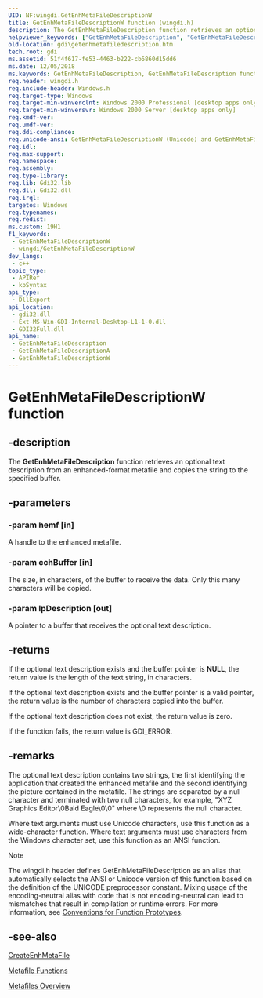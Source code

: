 ```yaml
---
UID: NF:wingdi.GetEnhMetaFileDescriptionW
title: GetEnhMetaFileDescriptionW function (wingdi.h)
description: The GetEnhMetaFileDescription function retrieves an optional text description from an enhanced-format metafile and copies the string to the specified buffer. (Unicode)
helpviewer_keywords: ["GetEnhMetaFileDescription", "GetEnhMetaFileDescription function [Windows GDI]", "GetEnhMetaFileDescriptionW", "_win32_GetEnhMetaFileDescription", "gdi.getenhmetafiledescription", "wingdi/GetEnhMetaFileDescription", "wingdi/GetEnhMetaFileDescriptionW"]
old-location: gdi\getenhmetafiledescription.htm
tech.root: gdi
ms.assetid: 51f4f617-fe53-4463-b222-cb6860d15dd6
ms.date: 12/05/2018
ms.keywords: GetEnhMetaFileDescription, GetEnhMetaFileDescription function [Windows GDI], GetEnhMetaFileDescriptionA, GetEnhMetaFileDescriptionW, _win32_GetEnhMetaFileDescription, gdi.getenhmetafiledescription, wingdi/GetEnhMetaFileDescription, wingdi/GetEnhMetaFileDescriptionA, wingdi/GetEnhMetaFileDescriptionW
req.header: wingdi.h
req.include-header: Windows.h
req.target-type: Windows
req.target-min-winverclnt: Windows 2000 Professional [desktop apps only]
req.target-min-winversvr: Windows 2000 Server [desktop apps only]
req.kmdf-ver: 
req.umdf-ver: 
req.ddi-compliance: 
req.unicode-ansi: GetEnhMetaFileDescriptionW (Unicode) and GetEnhMetaFileDescriptionA (ANSI)
req.idl: 
req.max-support: 
req.namespace: 
req.assembly: 
req.type-library: 
req.lib: Gdi32.lib
req.dll: Gdi32.dll
req.irql: 
targetos: Windows
req.typenames: 
req.redist: 
ms.custom: 19H1
f1_keywords:
 - GetEnhMetaFileDescriptionW
 - wingdi/GetEnhMetaFileDescriptionW
dev_langs:
 - c++
topic_type:
 - APIRef
 - kbSyntax
api_type:
 - DllExport
api_location:
 - gdi32.dll
 - Ext-MS-Win-GDI-Internal-Desktop-L1-1-0.dll
 - GDI32Full.dll
api_name:
 - GetEnhMetaFileDescription
 - GetEnhMetaFileDescriptionA
 - GetEnhMetaFileDescriptionW
---
```


# GetEnhMetaFileDescriptionW function


## -description

The <b>GetEnhMetaFileDescription</b> function retrieves an optional text description from an enhanced-format metafile and copies the string to the specified buffer.

## -parameters

### -param hemf [in]

A handle to the enhanced metafile.

### -param cchBuffer [in]

The size, in characters, of the buffer to receive the data. Only this many characters will be copied.

### -param lpDescription [out]

A pointer to a buffer that receives the optional text description.

## -returns

If the optional text description exists and the buffer pointer is <b>NULL</b>, the return value is the length of the text string, in characters.

If the optional text description exists and the buffer pointer is a valid pointer, the return value is the number of characters copied into the buffer.

If the optional text description does not exist, the return value is zero.

If the function fails, the return value is GDI_ERROR.

## -remarks

The optional text description contains two strings, the first identifying the application that created the enhanced metafile and the second identifying the picture contained in the metafile. The strings are separated by a null character and terminated with two null characters, for example, "XYZ Graphics Editor\0Bald Eagle\0\0" where \0 represents the null character.

Where text arguments must use Unicode characters, use this function as a wide-character function. Where text arguments must use characters from the Windows character set, use this function as an ANSI function.





> [!NOTE]
> The wingdi.h header defines GetEnhMetaFileDescription as an alias that automatically selects the ANSI or Unicode version of this function based on the definition of the UNICODE preprocessor constant. Mixing usage of the encoding-neutral alias with code that is not encoding-neutral can lead to mismatches that result in compilation or runtime errors. For more information, see [Conventions for Function Prototypes](/windows/win32/intl/conventions-for-function-prototypes).

## -see-also

<a href="/windows/desktop/api/wingdi/nf-wingdi-createenhmetafilea">CreateEnhMetaFile</a>



<a href="/windows/desktop/gdi/metafile-functions">Metafile Functions</a>



<a href="/windows/desktop/gdi/metafiles">Metafiles Overview</a>
